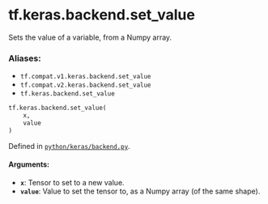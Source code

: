 <div itemscope itemtype="http://developers.google.com/ReferenceObject">
<meta itemprop="name" content="tf.keras.backend.set_value" />
<meta itemprop="path" content="Stable" />
</div>

# tf.keras.backend.set_value

Sets the value of a variable, from a Numpy array.

### Aliases:

* `tf.compat.v1.keras.backend.set_value`
* `tf.compat.v2.keras.backend.set_value`
* `tf.keras.backend.set_value`

``` python
tf.keras.backend.set_value(
    x,
    value
)
```



Defined in [`python/keras/backend.py`](/code/stable/tensorflow/python/keras/backend.py).

<!-- Placeholder for "Used in" -->


#### Arguments:


* <b>`x`</b>: Tensor to set to a new value.
* <b>`value`</b>: Value to set the tensor to, as a Numpy array
    (of the same shape).